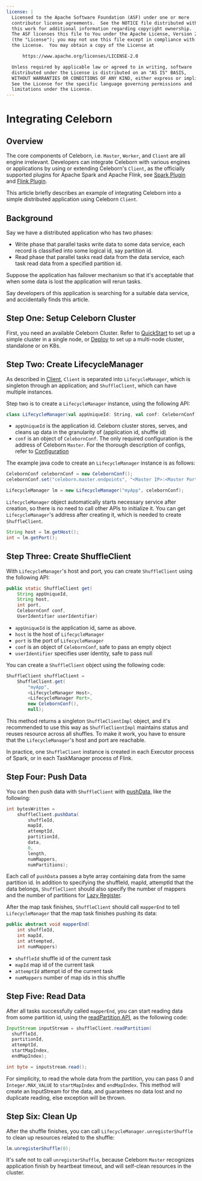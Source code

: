 ```yaml
---
license: |
  Licensed to the Apache Software Foundation (ASF) under one or more
  contributor license agreements.  See the NOTICE file distributed with
  this work for additional information regarding copyright ownership.
  The ASF licenses this file to You under the Apache License, Version 2.0
  (the "License"); you may not use this file except in compliance with
  the License.  You may obtain a copy of the License at

      https://www.apache.org/licenses/LICENSE-2.0

  Unless required by applicable law or agreed to in writing, software
  distributed under the License is distributed on an "AS IS" BASIS,
  WITHOUT WARRANTIES OR CONDITIONS OF ANY KIND, either express or implied.
  See the License for the specific language governing permissions and
  limitations under the License.
---
```


# Integrating Celeborn
## Overview
The core components of Celeborn, i.e. `Master`, `Worker`, and `Client` are all engine irrelevant. Developers can
integrate Celeborn with various engines or applications by using or extending Celeborn's `Client`, as the officially
supported plugins for Apache Spark and Apache Flink, see [Spark Plugin](../../developers/spark) and 
[Flink Plugin](../../developers/flink).

This article briefly describes an example of integrating Celeborn into a simple distributed application using
Celeborn `Client`.

## Background
Say we have a distributed application who has two phases:

- Write phase that parallel tasks write data to some data service, each record is classified into some logical id,
  say partition id.
- Read phase that parallel tasks read data from the data service, each task read data from a specified partition id.

Suppose the application has failover mechanism so that it's acceptable that when some data is lost the application
will rerun tasks.

Say developers of this application is searching for a suitable data service, and accidentally finds this article.

## Step One: Setup Celeborn Cluster
First, you need an available Celeborn Cluster. Refer to [QuickStart](../../) to set up a simple cluster in a
single node, or [Deploy](../../deploy) to set up a multi-node cluster, standalone or on K8s.

## Step Two: Create LifecycleManager
As described in [Client](../../developers/client), `Client` is separated into `LifecycleManager`, which is singleton
through an application; and `ShuffleClient`, which can have multiple instances.

Step two is to create a `LifecycleManager` instance, using the following API:

```scala
class LifecycleManager(val appUniqueId: String, val conf: CelebornConf)
```

- `appUniqueId` is the application id. Celeborn cluster stores, serves, and cleans up data in the granularity of
  (application id, shuffle id)
- `conf` is an object of `CelebornConf`. The only required configuration is the address of Celeborn `Master`. For
  the thorough description of configs, refer to [Configuration](../../configuration)

The example java code to create an `LifecycleManager` instance is as follows:

```java
CelebornConf celebornConf = new CelebornConf();
celebornConf.set("celeborn.master.endpoints", "<Master IP>:<Master Port>");

LifecycleManager lm = new LifecycleManager("myApp", celebornConf);
```

`LifecycleManager` object automatically starts necessary service after creation, so there is no need to call
other APIs to initialize it. You can get `LifecycleManager`'s address after creating it, which is needed to
create `ShuffleClient`.

```java
String host = lm.getHost();
int = lm.getPort();
```

## Step Three: Create ShuffleClient
With `LifecycleManager`'s host and port, you can create `ShuffleClient` using the following API:

```java
public static ShuffleClient get(
    String appUniqueId,
    String host,
    int port,
    CelebornConf conf,
    UserIdentifier userIdentifier)
```

- `appUniqueId` is the application id, same as above.
- `host` is the host of `LifecycleManager`
- `port` is the port of `LifecycleManager`
- `conf` is an object of `CelebornConf`, safe to pass an empty object
- `userIdentifier` specifies user identity, safe to pass null

You can create a `ShuffleClient` object using the following code:

```java
ShuffleClient shuffleClient =
    ShuffleClient.get(
        "myApp",
        <LifecycleManager Host>,
        <LifecycleManager Port>,
        new CelebornConf(),
        null);
```

This method returns a singleton `ShuffleClientImpl` object, and it's recommended to use this way as `ShuffleClientImpl`
maintains status and reuses resource across all shuffles. To make it work, you have to ensure that the
`LifecycleManager`'s host and port are reachable.

In practice, one `ShuffleClient` instance is created in each Executor process of Spark, or in each TaskManager
process of Flink.

## Step Four: Push Data
You can then push data with `ShuffleClient` with [pushData](../../developers/shuffleclient#api-specification), like
the following:

```java
int bytesWritten =
    shuffleClient.pushData(
        shuffleId,
        mapId,
        attemptId,
        partitionId,
        data,
        0,
        length,
        numMappers,
        numPartitions);
```

Each call of `pushData` passes a byte array containing data from the same partition id. In addition to specifying the
shuffleId, mapId, attemptId that the data belongs, `ShuffleClient` should also specify the number of mappers and the
number of partitions for [Lazy Register](../../developers/shuffleclient#lazy-shuffle-register).

After the map task finishes, `ShuffleClient` should call `mapperEnd` to tell `LifecycleManager` that the map task
finishes pushing its data:

```java
public abstract void mapperEnd(
    int shuffleId,
    int mapId,
    int attempted,
    int numMappers)
```

- `shuffleId` shuffle id of the current task
- `mapId` map id of the current task
- `attemptId` attempt id of the current task
- `numMappers` number of map ids in this shuffle

## Step Five: Read Data
After all tasks successfully called `mapperEnd`, you can start reading data from some partition id, using the
[readPartition API](../../developers/shuffleclient#api-specification_1), as the following code:

```java
InputStream inputStream = shuffleClient.readPartition(
  shuffleId,
  partitionId,
  attemptId,
  startMapIndex,
  endMapIndex);

int byte = inputstream.read();
```

For simplicity, to read the whole data from the partition, you can pass 0 and `Integer.MAX_VALUE` to `startMapIndex`
and `endMapIndex`. This method will create an InputStream for the data, and guarantees no data lost and no
duplicate reading, else exception will be thrown.

## Step Six: Clean Up
After the shuffle finishes, you can call `LifecycleManager.unregisterShuffle` to clean up resources related to the
shuffle:

```java
lm.unregisterShuffle(0);
```

It's safe not to call `unregisterShuffle`, because Celeborn `Master` recognizes application finish by heartbeat
timeout, and will self-clean resources in the cluster.